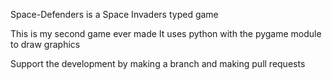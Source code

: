 Space-Defenders is a Space Invaders typed game

This is my second game ever made
It uses python with the pygame module to draw graphics

Support the development by making a branch and making pull requests
